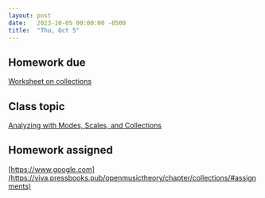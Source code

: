 ```yaml
---
layout: post
date:   2023-10-05 00:00:00 -0500
title:  "Thu, Oct 5"
---
```


## Homework due

[Worksheet on collections](https://viva.pressbooks.pub/openmusictheory/chapter/collections/#assignments)

## Class topic

[Analyzing with Modes, Scales, and Collections](https://viva.pressbooks.pub/openmusictheory/chapter/analyzing-with-collections-scales-and-modes/)

## Homework assigned

[https://www.google.com](https://viva.pressbooks.pub/openmusictheory/chapter/collections/#assignments)

